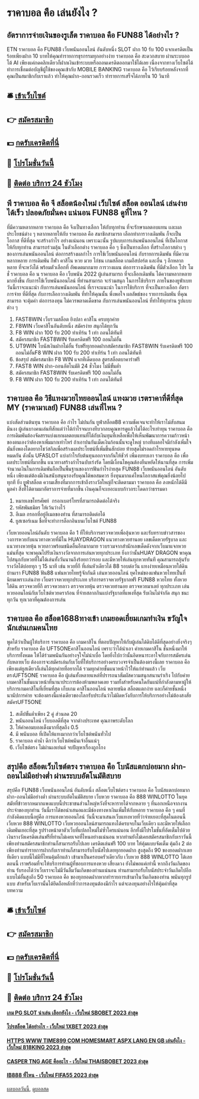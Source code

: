 # ราคาบอล คือ เล่นยังไง ?
## อัตราการจ่ายเงินของรูเล็ต ราคาบอล คือ FUN88 ได้อย่างไร ?
ETN ราคาบอล คือ FUN88 เว็บพนันออนไลน์ อันดับหนึ่ง SLOT ฝาก 10 รับ 100 แจกเครดิตเป็นร้อยเพียงฝาก 10 บาทให้คุณทำรายการธุรกรรมทุกอย่างง่าย ราคาบอล คือ สะดวกสบาย ผ่านระบบออโต้ AI เพียงแค่กดคลิกเดียวก็ฝากเงินเข้าระบบหรือถอนเครดิตออกมาใช้ได้เลย เนื่องจากทางเว็บไซต์ได้ทำการเชื่อมต่อบัญชีผู้ใช้ของคุณเข้ากับ MOBILE BANKING ราคาบอล คือ ไว้เรียบร้อยหลังจากที่คุณเป็นสมาชิกกับเราแล้ว ทำให้คุณฝาก-ถอนรวดเร็ว ทำรายการเสร็จได้ภายใน 10 วินาที

## 🛎 [เข้าเว็บไซต์](https://bit.ly/3SdLNi2)
## 👉 [สมัครสมาชิก](https://bit.ly/3SdLNi2)
## 💵 [กดรับเครดิตที่นี่](https://bit.ly/3dyRKHj)
## 👑 [โปรโมชั่นวันนี้](https://bit.ly/3dyRKHj)
## 📱 [ติดต่อ บริการ 24 ชัวโมง](https://bit.ly/3dyRKHj)

## พี ราคาบอล คือ จี สล็อตน้องใหม่ เว็บไซต์ สล็อต ออนไลน์ เล่นง่าย ได้เร็ว ปลอดภัยมั่นคง แน่นอน FUN88 ดูที่ไหน ?
ที่มีความหลากหลาย ราคาบอล คือ จึงเป็นทางเลือก ให้กับทุกท่าน ที่จะรักษาผลตอบแทน เเละผลประโยชน์ต่าง ๆ หลากหลายให้กับ ราคาบอล คือ สมาชิกสามารถ เลือกทำการวางเดิมพัน ก็จะเป็นโอกาส ที่ดีที่สุด จะสร้างกำไร อย่างแน่นอน เพราะฉะนั้น รูปแบบการเล่นพนันออนไลน์ ที่เปิดโอกาส ให้กับทุกท่าน สามารถร่วมลุ้น ในตัวเลือกต่าง ราคาบอล คือ ๆ ซึ่งเป็นทางเลือก ที่สร้างโอกาสต่าง ๆ ของการเล่นพนันออนไลน์
ต่อการสร้างผลกำไร การใช้เว็บพนันออนไลน์ กับรายการเดิมพัน ที่มีความหลากหลาย การเดิมพัน กีฬา คาสิโน หวย มวย ไก่ชน เกมสล็อต เกมอีสปอร์ต และอื่น ๆ อีกหลากหลาย ที่จะหวังได้ พร้อมตัวเลือกที่ อัพเดตมากมาย การวางแผน ต่อการวางเดิมพัน ที่มีตัวเลือก
โปร โม ชั่ ราคาบอล คือ น ราคาบอล คือ เว็บพนัน 2022 ผู้เล่นสามารถ ที่จะเลือกเดิมพัน ได้ความหลากหลาย มากยิ่งขึ้น กับการใช้เว็บพนันออนไลน์ ที่ท่านสามารถ จะร่วมสนุก ในการใช้บริการ ภายในของยูฟ่าเบท วันนี้เราจะแนะนำ กับการเล่นพนันออนไลน์ ที่เราจะแนะนำ
ในการใช้บริการ ที่จะเป็นทางเลือก อัตราการจ่าย ที่ดีที่สุด กับการเลือกวางเดิมพัน ที่ทำให้คุณนั้น พึ่งพอใจ ผลลัพธ์ของ รายการเดิมพัน ที่คุณสามารถ จะคุ้มค่า ต่อการลงทุน ไม่ควรพลาดเด็ดขาด กับการเล่นพนันออนไลน์ ที่ทำให้ทุกท่าน รูปแบบต่าง ๆ
1. FAST8WIN เว็บรวมสล็อต ยิงปลา คาสิโน ครบทุกค่าย
2. F8WIN เว็บคาสิโนอันดับหนึ่ง สมัครง่าย สนุกได้ทุกวัน
3. F8 WIN ฝาก 100 รับ 200 ทำเทิร์น 1 เท่า ถอนได้ทันที
4. สมัครสมาชิก FAST8WIN รับเครดิตฟรี 100 ถอนไม่อั้น
5. UT9WIN โบนัสเงินฝากไม่อั้น รับฟรีทุกยอดฝากสมัครสมาชิก FAST8WIN รับเครดิตฟรี 100 ถอนไม่อั้นF8 WIN ฝาก 100 รับ 200 ทำเทิร์น 1 เท่า ถอนได้ทันที
6. ข้อสรุป สมัครสมาชิก F8 WIN แจกทีเด็ดบอล สูตรสล็อตบาคาร่าฟรี
7. FAST8 WIN ฝาก-ถอนอัตโนมัติ 24 ชั่วโมง ไม่มีขั้นต่ำ
8. สมัครสมาชิก FAST8WIN รับเครดิตฟรี 100 ถอนไม่อั้น
9. F8 WIN ฝาก 100 รับ 200 ทำเทิร์น 1 เท่า ถอนได้ทันที

## ราคาบอล คือ วิธีแทงมวยไทยออนไลน์ แทงมวย เรตราคาที่ดีที่สุด MY (ราคามาเลย์) FUN88 เล่นที่ไหน ?
แบ่งสัดส่วนต้นทุน ราคาบอล คือ กำไร ไม่ปนกัน ยูฟ่าสล็อต88 ความชัดเจนจะทำให้เราไม่สับสนมมึนงง ผู้เล่นบางคนเล่นทีสักแต่ว่าได้กำไรจนบางทีบวกลบคูณหารดูแล้วไม่ได้อะไรเท่าทุน ราคาบอล คือ การเดิมพันต้องจัดสรรแบ่งแยกผลตอบแทนที่ได้กับเงินทุนที่เหลือเพื่อให้เห็นพัฒนาการความก้าวหน้าของตนเองว่าต้องหาเพิ่มมากเท่าไหร่ ถ้าเอาปนกันเม็ดเงินก้อนนั้นจะดูใหญ่ บางทีเผลอใจมีกำลังเพิ่มใจมันยิ่งพองโตอยากโชว์สกิลเพื่อสร้างผลประโยชน์ที่เพิ่มขึ้นสักบ่อย ท้ายสุดไม่รอดกำไรหายทุนหดหมดกัน ดังนั้น UFASLOT แบ่งกำไรกับต้นทุนออกจากกันให้ชัวร์
เพิ่มงบทบเอา ราคาบอล คือ เพื่อผลประโยชน์ที่มากขึ้น แนวทางสร้างกำไรฉบับเร่งรัด โดยมีเงื่อนไขคุณต้องยืนหยัดให้นานที่สุด การเพิ่มจำนวนเงินในการเดิมพันถือเป็นพื้นฐานของการฟันกำไรง่ายสุด FUN88 เว็บพนันออนไลน์ อันดับหนึ่ง เพียงแต่ต้องมีเงินสนับสนุนรองรับคุณได้พอสมควร ยิ่งทุนมากแค่ไหนโอกาสแพ้คุณยิ่งน้อยไปทุกที ยิ่ง ยููฟ่าสล็อต ความเสี่ยงที่มากการเข้าถึงรางวัลใหญ่ก็จะติดตามมา ราคาบอล คือ ลงหนักได้ดีมีมูลค่า สิ่งที่ได้ตามมาอัตราการจ่ายที่มากขึ้น เงินคุณก็จะเยอะแบบก้าวกระโดดกว่าธรรมดา
1. หมายเลขโทรศัพท์  กรอกเบอร์โทรที่สามารถติดต่อได้จริง
2. รหัสพันธมิตร ให้เว้นว่างไว้
3. อีเมล กรอกที่อยู่อีเมลของท่าน ที่สามารถติดต่อได้
4. ยูสเซอร์เนม ชื่อที่จะทำการล็อกอินบนเว็บไซต์ FUN88

เว็บหวยออนไลน์อันดับ ราคาบอล คือ 1 ที่ให้บริการตรวจหวยเพื่อลุ้นหวย และรับทราบข่าวสารของวงการหวยกับแนวทางหวยที่มีใน HUAYDRAGON แนวทางหวยฮานอย เลขเด็ดหวยรัฐบาล และแนวทางหวยหุ้น หวยลาวพร้อมชนิดอื่นอีกมากมาย รวบรวมจากสำนักเลขเด็ดดังจากเว็บมาแจกหวยแม่นที่สุด จะพาคุณไปรับเงินรางวัลจากการเล่นหวยทุกประเภท ยิ่งกว่านั้นHUAY DRAGON พาคุณไปสนุกกับหวยที่ไม่ได้เล่นทั้งวันนานถึงร้อยกว่ารอบ และมีหวยให้เล่นทุกหวยทันที คุณสามารถลุ้นรับรางวัลได้บ่อยทุก ๆ 15 นาที เช่น หวยยี่กี ที่เล่นหัวเดียวได้ 88 รอบต่อวัน แทงง่ายเหมือนหวยใต้ดินบ้านเรา FUN88 ฟัน88 แฟนหวยไทยรู้จักกันดี เล่นหวยออนไลน์ ยุคใหม่ของแฟนหวยไทยเป็นที่นิยมเพราะเล่นง่าย เว็บตรวจหวยทุกประเภท บริการตรวจหวยรัฐบาลฟรี FUN88 หวยไทย ทั้งหวยใต้ดิน ตรวจหวยยี่กี ตรวจหวยลาว ตรวจหวยหุ้น ตรวจหวยฮานอย ตรวจหวยมาเลย์ ทุกประเภท เล่นหวยออนไลน์กับเว็บไซต์หวยดราก้อน ที่จ่ายสลากกินแบ่งรัฐบาลที่แพงที่สุด รับเงินไม่จำกัด สนุก ชนะทุกวัน ทุกเวลาที่คุณต้องการเล่น

## ราคาบอล คือ สล็อต1688ทางเข้า เกมยอดเยี่ยมเกมทำเงิน ขวัญใจนักเล่นเกมคนไทย
พูดได้ว่าเป็นผู้ให้บริการ ราคาบอล คือ เกมคาสิโน ที่ตอบปัญหาให้กับผู้เล่นได้ดิบได้ดีที่สุดอย่างยิ่งจริงๆสำหรับ ราคาบอล คือ UFT5ONEคาสิโนออนไลน์ เพราะว่าได้นำเอา ค่ายเกมคาสิโน ชั้นหนึ่งมาให้บริการทั้งหมด ให้ได้ร่วมพนันกันอย่างจุใจไม่น่าเบื่อ โดยยิ่งไปกว่านั้นอิดหนาระอาใจกับการสมัครเล่นกับหลายเว็บ ต้องการจะสมัครเล่นกับเว็บที่ให้บริการอย่างครบวงจรจำเป็นต้องตรงนี้เลย ราคาบอล คือ เพียงแต่ยูสเดียวก็เล่นได้ทุกค่ายที่อยากได้ รวมทุกค่ายชั้นแนวหน้าไว้ให้แก่ท่านแล้ว เว็บตรงUFT5ONE ราคาบอล คือ ผู้เล่นทั้งหลายแหล่ที่ปรารถนาสัมผัสความสนุกสนานร่าเริง ไปกับค่ายเกมคาสิโนชั้นแนวหน้าที่นานาประการต้องห้ามพลาดเลย รวมทั้งสำหรับคนใดกันแน่ที่กำลังตามหาผู้ให้บริการเกมคาสิโนที่เยี่ยมที่สุด เก็บเกม คาสิโนออนไลน์ หลายชนิด สล็อตแตกง่าย และก็ค่ายชั้นหนึ่งนานัปการค่าย จะต้องตรงนี้แห่งเดียวของโลกรับประกันว่าไม่ผิดหวังกับการให้บริการอย่างไม่ต้องสงสัย สมัครUFT5ONE
1. สเต็ปขั้นต่ำเพียง 2 คู่ ส่วนลด 20
2. พนันออนไลน์ เว็บบอลดีที่สุด จากต่างประเทศ คุณภาพระดับโลก
3. ให้ค่าคอมบอลเต็งมากที่สุดถึง 0.5
4. มี พนันบอล ที่เปิดให้แทงมากกว่าเว็บไซต์พนันทั่วไป
5. ราคาบอล ค่าน้ำ ดีกว่าเว็บไซต์พนันเจ้าอื่นแน่ๆ
6. เว็บไซต์ตรง ไม่ผ่านเอเย่นต์ จบปัญหาเรื่องถูกโกง

## สรุปคือ สล็อตเว็บไซต์ตรง ราคาบอล คือ โบนัสแตกบ่อยมาก ฝาก-ถอนไม่มีอย่างต่ำ ผ่านระบบอัตโนมัติสบาย
สรุปคือ FUN88 เว็บพนันออนไลน์ อันดับหนึ่ง สล็อตเว็บไซต์ตรง ราคาบอล คือ โบนัสแตกบ่อยมาก ฝาก-ถอนไม่มีอย่างต่ำ ผ่านระบบอัตโนมัติสบาย เว็บหวย ราคาบอล คือ 888 WINLOTTO ในยุคสมัยที่ข้าวยากหมากแพงแบบนี้ประชาชนส่วนใหญ่หวังที่จะหารายได้จากหลาย ๆ ที่นอกเหนือจากงานประจำของทุกท่าน วันนี้เราได้ขอนำเสนอและมีช่องทางหาเงินเพิ่มให้กับหลาย ราคาบอล คือ ๆ คนที่กำลังคิดแบบนี้อยู่คือ การแทงหวยออนไลน์ วันนี้จะมาเสนอเว็บแทงหวยที่ว่าจ่ายเยอะที่สุดในตอนนี้ เว็บหวย 888 WINLOTTO เว็บหวยออนไลน์สามารถแทงได้ครบจบในเว็บเดียว และมีหวยให้เลือกเดิมพันเยอะที่สุด รูปร่างหน้าตาตัวเว็บที่แปลกใหม่ไม่ซ้ำใครแน่นอน อีกทั้งมีโปรโมชั่นที่อัดเต็มไปด้วยเงินรางวัลเครดิตเล่นฟรีที่ท่านไม่เคยเจอที่ไหนอย่างแน่นอน หากท่านยังไม่เคยสมัครสมาชิกกับเราวันนี้เพียงท่านสมัครสมาชิกท่านก็สามารถรับไปเลย เครดิตเล่นฟรี 100 บาท ให้คุ้มแบบจัดเต็ม คุ้มถึง 2 ต่อเพียงท่านทำรายการฝากกับเราท่านก็สามารถรับโบนัสไปเลยทุกยอดฝาก สูงสุดถึง 90 ของยอดฝากเลยทีเดียว แบบนี้ไม่มีที่ไหนคุ้มอีกแล้ว เข้ามาเป็นครอบครัวเดียวกับ เว็บหวย 888 WINLOTTO ได้เลยตอนนี้ เราพร้อมที่จะให้บริการท่านผู้ที่ชอบการแทงหวย เสี่ยงดวง ยังไม่พอแค่เท่านี้ หากถึงวันเกิดของท่าน รับรองได้ว่าเว็บเราจะไม่มีวันลืมวันเกิดของท่านแน่นอน ท่านสามารถรับโบนัสประจำวันเกิดไปอีกแบบไม่อั้นสูงถึง 50 ราคาบอล คือ ของทุกยอดฝากหากทำรายการเข้ามาในวันเกิดของท่าน พนันทุกรูปแบบ สำหรับเว็บเรานั้นได้ยึดถือหลักที่ว่าการลงทุนต้องมีกำไร แต่จะลงทุนอย่างไรให้คุ้มค่าที่สุด
บทความ

## 🛎 [เข้าเว็บไซต์](https://bit.ly/3SdLNi2)
## 👉 [สมัครสมาชิก](https://bit.ly/3SdLNi2)
## 💵 [กดรับเครดิตที่นี่](https://bit.ly/3dyRKHj)
## 👑 [โปรโมชั่นวันนี้](https://bit.ly/3dyRKHj)
## 📱 [ติดต่อ บริการ 24 ชัวโมง](https://bit.ly/3dyRKHj)

#### [เกม PG SLOT น่าเล่น เลือกยังไง - เว็บใหม่ SBOBET 2023 ล่าสุด](https://atom.io/themes/เกม%20pg%20slot%20น่าเล่น%20เลือกยังไง%20-%20เว็บใหม่%20sbobet%202023%20ล่าสุด)
#### [โปรสล็อต ได้อย่างไร - เว็บใหม่ 1XBET 2023 ล่าสุด](https://atom.io/themes/โปรสล็อต%20ได้อย่างไร%20-%20เว็บใหม่%201xbet%202023%20ล่าสุด)
#### [HTTPS WWW TIME899 COM HOMESMART ASPX LANG EN GB เล่นยังไง - เว็บใหม่ 818KING 2023 ล่าสุด](https://atom.io/themes/https%20www%20time899%20com%20homesmart%20aspx%20lang%20en%20gb%20เล่นยังไง%20-%20เว็บใหม่%20818king%202023%20ล่าสุด)
#### [CASPER TNG AGE คืออะไร - เว็บใหม่ THAISBOBET 2023 ล่าสุด](https://atom.io/themes/casper%20tng%20age%20คืออะไร%20-%20เว็บใหม่%20thaisbobet%202023%20ล่าสุด)
#### [IB888 ที่ไหน - เว็บใหม่ FIFA55 2023 ล่าสุด](https://atom.io/themes/ib888%20ที่ไหน%20-%20เว็บใหม่%20fifa55%202023%20ล่าสุด)

[ผลบอลวันนี้](https://siamsport.tv "ผลบอลวันนี้"), [ดูบอลสด](https://siamsport.tv/ดูบอลสด "ดูบอลสด")